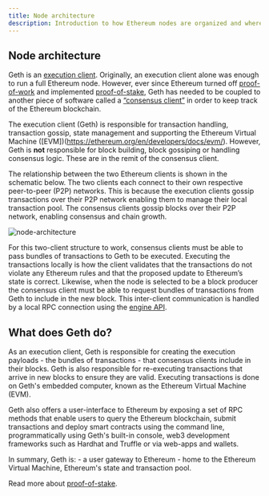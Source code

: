 ```yaml
---
title: Node architecture
description: Introduction to how Ethereum nodes are organized and where Geth fits.
---
```


## Node architecture

Geth is an [execution client](https://ethereum.org/en/developers/docs/nodes-and-clients/#execution-clients). Originally, an execution client alone was enough to run a full Ethereum node. However, ever since Ethereum turned off [proof-of-work](https://ethereum.org/en/developers/docs/consensus-mechanisms/pow/) and implemented [proof-of-stake](https://ethereum.org/en/developers/docs/consensus-mechanisms/pow/), Geth has needed to be coupled to another piece of software called a [“consensus client”](https://ethereum.org/en/developers/docs/nodes-and-clients/#consensus-clients) in order to keep track of the Ethereum blockchain.

The execution client (Geth) is responsible for transaction handling, transaction gossip, state management and supporting the Ethereum Virtual Machine ([EVM])(https://ethereum.org/en/developers/docs/evm/). However, Geth is **not** responsible for block building, block gossiping or handling consensus logic. These are in the remit of the consensus client.

The relationship between the two Ethereum clients is shown in the schematic below. The two clients each connect to their own respective peer-to-peer (P2P) networks. This is because the execution clients gossip transactions over their P2P network enabling them to manage their local transaction pool. The consensus clients gossip blocks over their P2P network, enabling consensus and chain growth.

![node-architecture](/images/node_architecture.png)

For this two-client structure to work, consensus clients must be able to pass bundles of transactions to Geth to be executed. Executing the transactions locally is how the client validates that the transactions do not violate any Ethereum rules and that the proposed update to Ethereum’s state is correct. Likewise, when the node is selected to be a block producer the consensus client must be able to request bundles of transactions from Geth to include in the new block. This inter-client communication is handled by a local RPC connection using the [engine API](https://github.com/ethereum/execution-apis/blob/main/src/engine/specification.md).

## What does Geth do?

As an execution client, Geth is responsible for creating the execution payloads - the bundles of transactions - that consensus clients include in their blocks. Geth is also responsible for re-executing transactions that arrive in new blocks to ensure they are valid. Executing transactions is done on Geth's embedded computer, known as the Ethereum Virtual Machine (EVM).

Geth also offers a user-interface to Ethereum by exposing a set of RPC methods that enable users to query the Ethereum blockchain, submit transactions and deploy smart contracts using the command line, programmatically using Geth's built-in console, web3 development frameworks such as Hardhat and Truffle or via web-apps and wallets.

In summary, Geth is: - a user gateway to Ethereum - home to the Ethereum Virtual Machine, Ethereum's state and transaction pool.

Read more about [proof-of-stake](https://ethereum.org/en/developers/docs/consensus-mechanisms/pos/).

